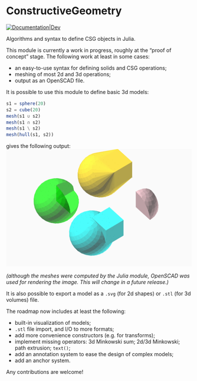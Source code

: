 # ConstructiveGeometry


[![Documentation|Dev](https://img.shields.io/badge/docs-latest-blue.svg)](https://plut.github.io/ConstructiveGeometry.jl/dev/)

Algorithms and syntax to define CSG objects in Julia.

This module is currently a work in progress,
roughly at the “proof of concept” stage.
The following work at least in some cases:

 - an easy-to-use syntax for defining solids and CSG operations;
 - meshing of most 2d and 3d operations;
 - output as an OpenSCAD file.

It is possible to use this module to define basic 3d models:
```julia
s1 = sphere(20)
s2 = cube(20)
mesh(s1 ∪ s2)
mesh(s1 ∩ s2)
mesh(s1 \ s2)
mesh(hull(s1, s2))
```
gives the following output:
![CSG operations on a sphere and a cube](examples/sphere_cube.png)

*(although the meshes were computed by the Julia module,
OpenSCAD was used for rendering the image.
This will change in a future release.)*

It is also possible to export a model as a `.svg` (for 2d shapes)
or `.stl` (for 3d volumes) file.

The roadmap now includes at least the following:
 - built-in visualization of models;
 - `.stl` file import, and I/O to more formats;
 - add more convenience constructors (e.g. for transforms);
 - implement missing operators: 3d Minkowski sum; 2d/3d Minkowski;
   path extrusion; `text()`;
 - add an annotation system to ease the design of complex models;
 - add an anchor system.

Any contributions are welcome!
